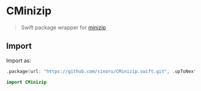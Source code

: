 # CMinizip

> Swift package wrapper for [minizip](https://github.com/nmoinvaz/minizip)

## Import

Import as:
```swift
.package(url: "https://github.com/sinoru/CMinizip.swift.git", .upToNextMajor(from: "2.9.1")),
```

```swift
import CMinizip
```

